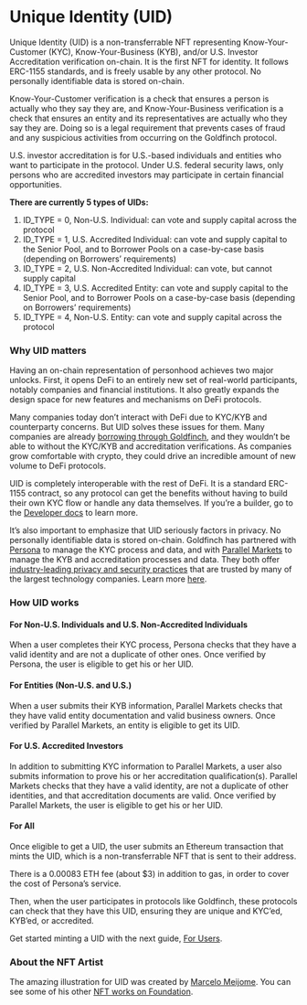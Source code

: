 # Unique Identity (UID)

Unique Identity (UID) is a non-transferrable NFT representing Know-Your-Customer (KYC), Know-Your-Business (KYB), and/or U.S. Investor Accreditation verification on-chain. It is the first NFT for identity. It follows ERC-1155 standards, and is freely usable by any other protocol. No personally identifiable data is stored on-chain.

Know-Your-Customer verification is a check that ensures a person is actually who they say they are, and Know-Your-Business verification is a check that ensures an entity and its representatives are actually who they say they are. Doing so is a legal requirement that prevents cases of fraud and any suspicious activities from occurring on the Goldfinch protocol.

U.S. investor accreditation is for U.S.-based individuals and entities who want to participate in the protocol. Under U.S. federal security laws, only persons who are accredited investors may participate in certain financial opportunities.

**There are currently 5 types of UIDs:**

1. ID\_TYPE = 0, Non-U.S. Individual: can vote and supply capital across the protocol&#x20;
2. ID\_TYPE = 1, U.S. Accredited Individual: can vote and supply capital to the Senior Pool, and to Borrower Pools on a case-by-case basis (depending on Borrowers’ requirements)&#x20;
3. ID\_TYPE = 2, U.S. Non-Accredited Individual: can vote, but cannot supply capital&#x20;
4. ID\_TYPE = 3, U.S. Accredited Entity: can vote and supply capital to the Senior Pool, and to Borrower Pools on a case-by-case basis (depending on Borrowers’ requirements)&#x20;
5. ID\_TYPE = 4, Non-U.S. Entity: can vote and supply capital across the protocol

### Why UID matters&#x20;

Having an on-chain representation of personhood achieves two major unlocks. First, it opens DeFi to an entirely new set of real-world participants, notably companies and financial institutions. It also greatly expands the design space for new features and mechanisms on DeFi protocols.

Many companies today don’t interact with DeFi due to KYC/KYB and counterparty concerns. But UID solves these issues for them. Many companies are already [borrowing through Goldfinch](https://app.goldfinch.finance/earn), and they wouldn’t be able to without the KYC/KYB and accreditation verifications. As companies grow comfortable with crypto, they could drive an incredible amount of new volume to DeFi protocols.

UID is completely interoperable with the rest of DeFi. It is a standard ERC-1155 contract, so any protocol can get the benefits without having to build their own KYC flow or handle any data themselves. If you’re a builder, go to the [Developer docs](https://docs.goldfinch.finance/goldfinch/unique-identity-uid/for-developers) to learn more.

It’s also important to emphasize that UID seriously factors in privacy. No personally identifiable data is stored on-chain. Goldfinch has partnered with [Persona](https://withpersona.com/) to manage the KYC process and data, and with [Parallel Markets](https://parallelmarkets.com/) to manage the KYB and accreditation processes and data. They both offer [industry-leading privacy and security practices](https://withpersona.com/security) that are trusted by many of the largest technology companies. Learn more [here](https://medium.com/goldfinch-fi/introducing-unique-identity-uid-the-first-nft-for-identity-830a89207509).

### How UID works&#x20;

#### For Non-U.S. Individuals and U.S. Non-Accredited Individuals

When a user completes their KYC process, Persona checks that they have a valid identity and are not a duplicate of other ones. Once verified by Persona, the user is eligible to get his or her UID.

#### For Entities (Non-U.S. and U.S.)

When a user submits their KYB information, Parallel Markets checks that they have valid entity documentation and valid business owners. Once verified by Parallel Markets, an entity is eligible to get its UID.

#### For U.S. Accredited Investors

In addition to submitting KYC information to Parallel Markets, a user also submits information to prove his or her accreditation qualification(s). Parallel Markets checks that they have a valid identity, are not a duplicate of other identities, and that accreditation documents are valid. Once verified by Parallel Markets, the user is eligible to get his or her UID.

#### For All

Once eligible to get a UID, the user submits an Ethereum transaction that mints the UID, which is a non-transferrable NFT that is sent to their address.

There is a 0.00083 ETH fee (about $3) in addition to gas, in order to cover the cost of Persona’s service.

Then, when the user participates in protocols like Goldfinch, these protocols can check that they have this UID, ensuring they are unique and KYC’ed, KYB’ed, or accredited.&#x20;



Get started minting a UID with the next guide, [For Users](for-users.md).&#x20;

### About the NFT Artist&#x20;

The amazing illustration for UID was created by [Marcelo Meijome](http://marcelo-meijome.com/). You can see some of his other [NFT works on Foundation](https://foundation.app/@marcelomeijome).
